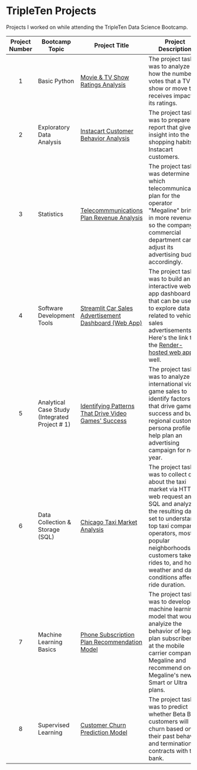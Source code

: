 # TripleTen Projects
Projects I worked on while attending the TripleTen Data Science Bootcamp.


| Project Number | Bootcamp Topic | Project Title | Project Description |
| :-----------: | ----------- |----------- |----------- |
| 1 | Basic Python | [Movie & TV Show Ratings Analysis](https://github.com/natalie-cullings/Data_projects_TripleTen/blob/fea0dfe0883c8a07ac0bf24003e76be980a90ec6/Project%201%20-%20Basic%20Python/sprint_one_project.ipynb) | The project task was to analyze how the number of votes that a TV show or move title receives impacts its ratings. |
| 2 | Exploratory Data Analysis | [Instacart Customer Behavior Analysis](https://github.com/natalie-cullings/Data_projects_TripleTen/tree/fea0dfe0883c8a07ac0bf24003e76be980a90ec6/Project%202%20-%20Exploratory%20Data%20Analysis) | The project task was to prepare a report that gives insight into the shopping habits of Instacart customers. |
| 3 | Statistics |[Telecommmunications Plan Revenue Analysis](https://github.com/natalie-cullings/Data_projects_TripleTen/tree/main/Project%203%20-%20Statistics) | The project task was determine which telecommunication plan for the operator "Megaline" brings in more revenue so the company's commercial department can adjust its advertising budget accordingly. |
| 4 | Software Development Tools |[Streamlit Car Sales Advertisement Dashboard (Web App)](https://github.com/natalie-cullings/Data_projects_TripleTen/tree/main/Project%204%20-%20Software%20Development%20Tools) | The project task was to build an interactive web app dashboard that can be used to explore data related to vehicle sales advertisements. Here's the link to the [Render-hosted web app](https://github.com/your-username/car-sales-ads-dashboard) as well. |
| 5 | Analytical Case Study (Integrated Project # 1) |[Identifying Patterns That Drive Video Games' Success](https://github.com/natalie-cullings/Data_projects_TripleTen/tree/main/Project%205%20-%20Integrated%20Project%20%23%201) | The project task was to analyze international video game sales to identify factors that drive game success and build regional customer persona profiles to help plan an advertising campaign for next year. |
| 6 | Data Collection & Storage (SQL) |[Chicago Taxi Market Analysis](https://github.com/natalie-cullings/Data_projects_TripleTen/tree/main/Project%206%20-%20Data%20Collection%20and%20Storage%20(SQL)) | The project task was to collect data about the taxi market via HTTP web request and SQL and analyze the resulting data set to understand top taxi company operators,  most popular neighborhoods customers take rides to, and how weather and date conditions affect ride duration. |
| 7 | Machine Learning Basics |[Phone Subscription Plan Recommendation Model](https://github.com/natalie-cullings/Data_projects_TripleTen/tree/main/Sprint%207%20-%20Machine%20Learning%20Basics) | The project task was to develop a machine learning model that would analyize the behavior of legacy plan subscribers at the mobile carrier company Megaline and recommend one of Megaline's newer Smart or Ultra plans. |
| 8 | Supervised Learning |[Customer Churn Prediction Model](https://github.com/natalie-cullings/Data_projects_TripleTen/tree/main/Project%208%20-%20Supervised%20Learning) | The project task was to predict whether Beta Bank customers will churn based on their past behavior and termination of contracts with the bank. |
